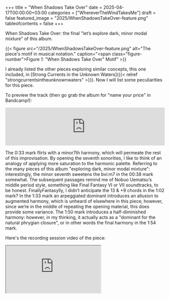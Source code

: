 +++
title = "When Shadows Take Over"
date = 2025-04-17T00:00:00+03:00
categories = ["WhereverTheWindTakesMe"]
draft = false
featured_image = "2025/WhenShadowsTakeOver-feature.png"
tableofcontents = false
+++

When Shadows Take Over:
the final
"let’s explore dark, minor modal mixture"
of this album.

{{< figure src="/2025/WhenShadowsTakeOver-feature.png" alt="The piece's motif in musical notation." caption="<span class=\"figure-number\">Figure 1: </span>\"When Shadows Take Over\" Motif" >}}

I already listed the other pieces exploring similar concepts,
this one included, in
[Strong Currents in the Unknown Waters]({{< relref "strongcurrentsintheunknownwaters" >}}).
Now I will list some peculiarities for this piece.

To preview the track (then go grab the album for "name your price" in Bandcamp!):
<div class="org-bandcamp-track"> <iframe style="border: 0; width: 100%; height: 120px;" src="https://bandcamp.com/EmbeddedPlayer/album= 3014684465/size=large/bgcol=333333/linkcol=2ebd35/tracklist=false/artwork=small/track=2124982864/transparent=true/" seamless><a href="https://ajgreengrove.bandcamp.com/album/ wherever-the-wind-takes-me"> "Wherever The Wind Takes Me" by A J Greengrove</a></iframe>

The 0:33 mark flirts with a minor7th harmony,
which will permeate the rest of this improvisation.
By opening the seventh sonorities,
I like to think of an analogy of applying more saturation
to the harmonic palette.
Referring to the many pieces of this album
"exploring dark, minor modal mixture":
interestingly,
the minor seventh sweetens the bvi:m7 in the 00:38 mark somewhat.
The subsequent passages remind me of Nobuo Uematsu’s middle period style,
something like Final Fantasy VI or VII soundtracks,
to be honest.
FinallyFantasylly,
I didn’t anticipate the 13 &amp; +9 chords in the 1:02 mark?
In the 1:33 mark an arpeggiated dominant
introduces an allusion to augmented harmony,
which is unheard of elsewhere in this piece;
however, since we’re in the middle of repeating the opening material,
this does provide some variance.
The 1:50 mark introduces a half-diminished harmony:
however, in my thinking,
it actually acts as a
"dominant for the natural phrygian closure",
or in other words the final harmony in the 1:54 mark.

Here's the recording session video of the piece:
<div class="org-youtube"><iframe src="https://www.youtube.com/embed/Qt2TmBskB4U" allowfullscreen title="YouTube Video"></iframe></div>
